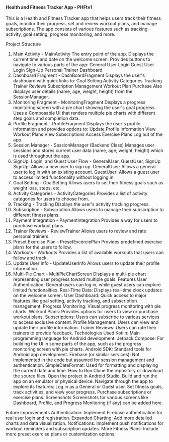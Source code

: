 #### Health and Fitness Tracker App - PHFtv1
This is a Health and Fitness Tracker app that helps users track their fitness goals, monitor their progress, set and review workout plans, and manage subscriptions. The app consists of various features such as tracking activity, goal setting, progress monitoring, and more.

Project Structure
1. Main Activity - MainActivity
The entry point of the app.
Displays the current time and date on the welcome screen.
Provides buttons to navigate to various parts of the app:
General User Login
Guest User Login
Sign-Up
Personal Trainer Dashboard
2. Dashboard Fragment - DashBoardFragment
Displays the user's dashboard with quick links to:
Goal Setting
Activity Categories
Tracking
Trainer Reviews
Subscription Management
Workout Plan Purchase
Also displays user details (name, age, weight, height) from the SessionManager.
3. Monitoring Fragment - MonitoringFragment
Displays a progress monitoring screen with a pie chart showing the user's goal progress.
Uses a Composable UI that renders multiple pie charts with different step goals and completion data.
4. Profile Fragment - ProfileFragment
Displays the user's profile information and provides options to:
Update Profile Information
View Workout Plans
View Subscriptions
Access Exercise Plans
Log out of the app.
5. Session Manager - SessionManager (Backend Class)
Manages user sessions and stores current user data (name, age, weight, height) which is used throughout the app.
6. SignUp, Login, and Guest User Flow - GeneralUser, GuestUser, SignUp
SignUp: Allows a new user to sign up.
GeneralUser: Allows a general user to log in with an existing account.
GuestUser: Allows a guest user to access limited functionality without logging in.
7. Goal Setting - GoalSetting
Allows users to set their fitness goals such as weight loss, steps, etc.
8. Activity Categories - ActivityCategories
Provides a list of activity categories for users to choose from.
9. Tracking - Tracking
Displays the user's activity tracking progress.
10. Subscription - Subscription
Allows users to manage their subscription to different fitness plans.
11. Payment Integration - PaymentIntegration
Provides a way for users to purchase workout plans.
12. Trainer Reviews - ReviewTrainer
Allows users to review and rate personal trainers.
13. Preset Exercise Plan - PresetExcerciePlan
Provides predefined exercise plans for the users to follow.
14. Workouts - Workouts
Provides a list of available workouts that users can follow and track.
15. Update User Info - UpdateUserInfo
Allows users to update their profile information.
16. Multi-Pie Chart - MultiPieChartScreen
Displays a multi-pie chart representing user progress toward multiple goals.
Features
User Authentication: General users can log in, while guest users can explore limited functionalities.
Real-Time Data: Displays real-time clock updates on the welcome screen.
User Dashboard: Quick access to major features like goal setting, activity tracking, and subscription management.
Progress Monitoring: Visual progress monitoring with pie charts.
Workout Plans: Provides options for users to view or purchase workout plans.
Subscriptions: Users can subscribe to various services to access exclusive content.
Profile Management: Users can view and update their profile information.
Trainer Reviews: Users can rate their trainers to provide feedback.
Technologies Used
Kotlin: Main programming language for Android development.
Jetpack Compose: For building the UI in some parts of the app, such as the progress monitoring screen with pie charts.
Android SDK: Standard tools for Android app development.
Firebase (or similar services): Not implemented in the code but assumed for session management and authentication.
SimpleDateFormat: Used for formatting and displaying the current date and time.
How to Run
Clone the repository or download the source files.
Open the project in Android Studio.
Build and run the app on an emulator or physical device.
Navigate through the app to explore its features:
Log in as a General or Guest user.
Set fitness goals, track activities, and view your progress.
Purchase subscriptions or exercise plans.
Screenshots
Screenshots for various screens like Dashboard, Profile, and Progress Monitoring (if any) can be added here.

Future Improvements
Authentication: Implement Firebase authentication for real user login and registration.
Expanded Charting: Add more detailed charts and data visualization.
Notifications: Implement push notifications for workout reminders and subscription updates.
More Fitness Plans: Include more preset exercise plans or customization options.
